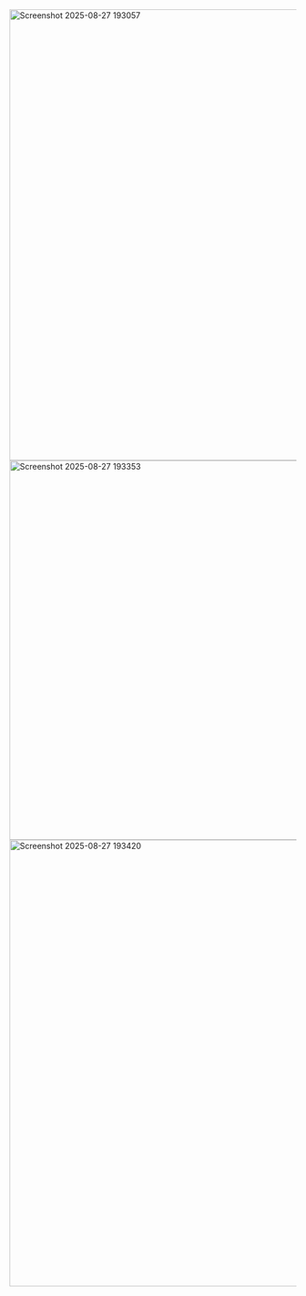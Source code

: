 
<img width="1889" height="793" alt="Screenshot 2025-08-27 193057" src="https://github.com/user-attachments/assets/0dd3a418-b4be-46c8-b379-22bb8dbf2408" />

<img width="1557" height="667" alt="Screenshot 2025-08-27 193353" src="https://github.com/user-attachments/assets/a7b88cec-843f-4366-9b8a-6d6590fea03d" />



<img width="1877" height="785" alt="Screenshot 2025-08-27 193420" src="https://github.com/user-attachments/assets/4687dd07-43f4-4140-9b5e-876e953fa651" />



